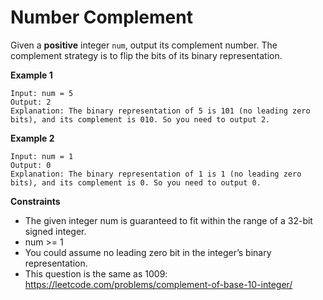 # Number Complement

Given a **positive** integer `num`, output its complement number. The complement strategy is to flip the bits of its binary representation.

**Example 1**

```
Input: num = 5
Output: 2
Explanation: The binary representation of 5 is 101 (no leading zero bits), and its complement is 010. So you need to output 2.
```

**Example 2**

```
Input: num = 1
Output: 0
Explanation: The binary representation of 1 is 1 (no leading zero bits), and its complement is 0. So you need to output 0.
```

**Constraints**

* The given integer num is guaranteed to fit within the range of a 32-bit signed integer.
* num >= 1
* You could assume no leading zero bit in the integer’s binary representation.
* This question is the same as 1009: https://leetcode.com/problems/complement-of-base-10-integer/
